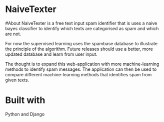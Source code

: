 # NaiveTexter

#About
NaiveTexter is a free text input spam identifier that is uses a naive bayes classifier to identify which texts are 
categorised as spam and which are not.

For now the supervised learning uses the spambase database to illustrate the principle of the algorithm.
Future releases should use a better, more updated database and learn from user input.

The thought is to expand this web-application with more machine-learning methods to identify spam messages.
The application can then be used to compare different machine-learning methods that identifies spam from given texts.

# Built with
Python and Django
